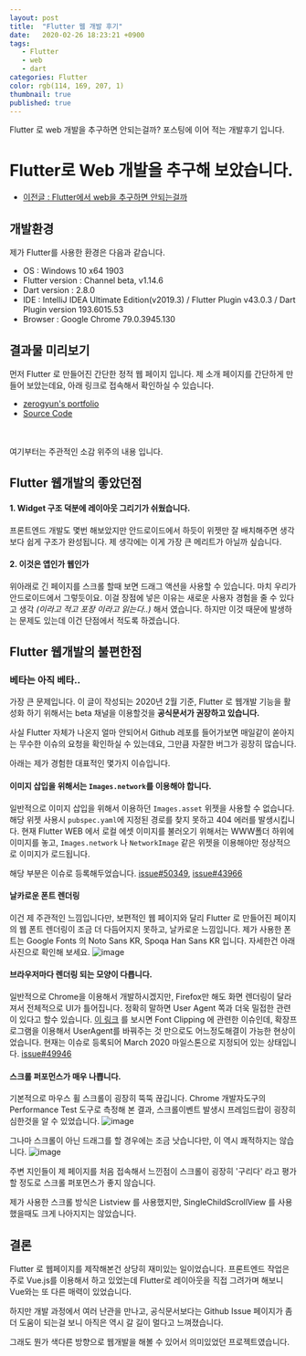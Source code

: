 ```yaml
---
layout: post
title:  "Flutter 웹 개발 후기"
date:   2020-02-26 18:23:21 +0900
tags: 
   - Flutter
   - web
   - dart
categories: Flutter
color: rgb(114, 169, 207, 1)
thumbnail: true
published: true
---
```

Flutter 로 web 개발을 추구하면 안되는걸까? 포스팅에 이어 적는 개발후기 입니다.
<!-- more -->
# Flutter로 Web 개발을 추구해 보았습니다.

* [이전글 : Flutter에서 web을 추구하면 안되는걸까](https://zerogyun.dev/flutter/2020/02/07/Flutter에서-web을-추구하면-안되는걸까.html)

## 개발환경
제가 Flutter를 사용한 환경은 다음과 같습니다.

* OS : Windows 10 x64 1903
* Flutter version : Channel beta, v1.14.6
* Dart version : 2.8.0
* IDE : IntelliJ IDEA Ultimate Edition(v2019.3) / Flutter Plugin v43.0.3 / Dart Plugin version 193.6015.53
* Browser : Google Chrome 79.0.3945.130

## 결과물 미리보기
먼저 Flutter 로 만들어진 간단한 정적 웹 페이지 입니다.
제 소개 페이지를 간단하게 만들어 보았는데요, 아래 링크로 접속해서 확인하실 수 있습니다.

* [zerogyun's portfolio](https://zerogyun.dev/portfolio)
* [Source Code](https://github.com/CXZ7720/Portfolio_flutter)

<br><br>
여기부터는 주관적인 소감 위주의 내용 입니다.

## Flutter 웹개발의 좋았던점
#### 1. Widget 구조 덕분에 레이아웃 그리기가 쉬웠습니다.
   프론트엔드 개발도 몇번 해보았지만 안드로이드에서 하듯이 위젯만 잘 배치해주면 생각보다 쉽게 구조가 완성됩니다. 제 생각에는 이게 가장 큰 메리트가 아닐까 싶습니다.

#### 2. 이것은 앱인가 웹인가
위아래로 긴 페이지를 스크롤 할때 보면 드래그 액션을 사용할 수 있습니다. 마치 우리가 안드로이드에서 그렇듯이요. 이걸 장점에 넣은 이유는 새로운 사용자 경험을 줄 수 있다고 생각 *(이라고 적고 포장 이라고 읽는다..)* 해서 였습니다. 하지만 이것 때문에 발생하는 문제도 있는데 이건 단점에서 적도록 하겠습니다.



## Flutter 웹개발의 불편한점
### 베타는 아직 베타..
가장 큰 문제입니다. 이 글이 작성되는 2020년 2월 기준, Flutter 로 웹개발 기능을 활성화 하기 위해서는 beta 채널을 이용할것을 **공식문서가 권장하고 있습니다.**

사실 Flutter 자체가 나온지 얼마 안되어서 Github 레포를 들어가보면 매일같이 쏟아지는 무수한 이슈의 요청을 확인하실 수 있는데요, 그만큼 자잘한 버그가 굉장히 많습니다.

아래는 제가 경험한 대표적인 몇가지 이슈입니다.
#### 이미지 삽입을 위해서는 `Images.network`를 이용해야 합니다.
일반적으로 이미지 삽입을 위해서 이용하던 `Images.asset` 위젯을 사용할 수 없습니다.
해당 위젯 사용시 `pubspec.yaml`에 지정된 경로를 찾지 못하고 404 에러를 발생시킵니다.
현재 Flutter WEB 에서 로컬 에셋 이미지를 불러오기 위해서는 WWW폴더 하위에 이미지를 놓고, `Images.network` 나 `NetworkImage` 같은 위젯을 이용해야만 정상적으로 이미지가 로드됩니다.

해당 부분은 이슈로 등록해두었습니다. [issue#50349](https://github.com/flutter/flutter/issues/50349), [issue#43966](https://github.com/flutter/flutter/issues/43966)

#### 날카로운 폰트 렌더링
이건 제 주관적인 느낌입니다만, 보편적인 웹 페이지와 달리 Flutter 로 만들어진 페이지의 웹 폰트 렌더링이 조금 더 다듬어지지 못하고, 날카로운 느낌입니다. 제가 사용한 폰트는 Google Fonts 의 Noto Sans KR, Spoqa Han Sans KR 입니다.
자세한건 아래 사진으로 확인해 보세요.
![image](https://user-images.githubusercontent.com/29659112/75315072-f9f9cd00-58a4-11ea-988f-7cf78c65dd32.png)

#### 브라우저마다 렌더링 되는 모양이 다릅니다.
일반적으로 Chrome을 이용해서 개발하시겠지만, Firefox만 해도 화면 렌더링이 달라져서 전체적으로 UI가 틀어집니다.
정확히 말하면 User Agent 쪽과 더욱 밀접한 관련이 있다고 할수 있습니다.
[이 링크](https://github.com/flutter/flutter/issues/50631#issuecomment-585931461) 를 보시면 Font Clipping 에 관련한 이슈인데, 확장프로그램을 이용해서 UserAgent를 바꿔주는 것 만으로도 어느정도해결이 가능한 현상이었습니다.
현재는 이슈로 등록되어 March 2020 마일스톤으로 지정되어 있는 상태입니다.
[issue#49946](https://github.com/flutter/flutter/issues/49946)


#### 스크롤 퍼포먼스가 매우 나쁩니다.
기본적으로 마우스 휠 스크롤이 굉장히 뚝뚝 끊깁니다. Chrome 개발자도구의 Performance Test 도구로 측정해 본 결과, 스크롤이벤트 발생시 프레임드랍이 굉장히 심한것을 알 수 있었습니다.
![image](https://user-images.githubusercontent.com/29659112/75317311-054ff700-58ab-11ea-9e20-793bf66cd6e0.png)


그나마 스크롤이 아닌 드래그를 할 경우에는 조금 낫습니다만, 이 역시 쾌적하지는 않습니다.
![image](https://user-images.githubusercontent.com/29659112/75316777-945c0f80-58a9-11ea-8f92-66f24f073683.png)

주변 지인들이 제 페이지를 처음 접속해서 느낀점이 스크롤이 굉장히 '구리다' 라고 평가할 정도로 스크롤 퍼포먼스가 좋지 않습니다.

제가 사용한 스크롤 방식은 Listview 를 사용했지만, SingleChildScrollView 를 사용했을때도 크게 나아지지는 않았습니다.



## 결론
Flutter 로 웹페이지를 제작해본건 상당히 재미있는 일이었습니다.
프론트엔드 작업은 주로 Vue.js를 이용해서 하고 있었는데 Flutter로 레이아웃을 직접 그려가며 해보니 Vue와는 또 다른 매력이 있었습니다.

하지만 개발 과정에서 여러 난관을 만나고, 공식문서보다는 Github Issue 페이지가 좀 더 도움이 되는걸 보니 아직은 역시 갈 길이 멀다고 느껴졌습니다.

그래도 뭔가 색다른 방향으로 웹개발을 해볼 수 있어서 의미있었던 프로젝트였습니다.